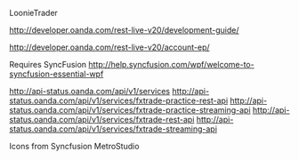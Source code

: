 ﻿LoonieTrader

http://developer.oanda.com/rest-live-v20/development-guide/

http://developer.oanda.com/rest-live-v20/account-ep/


Requires SyncFusion 
http://help.syncfusion.com/wpf/welcome-to-syncfusion-essential-wpf



http://api-status.oanda.com/api/v1/services
http://api-status.oanda.com/api/v1/services/fxtrade-practice-rest-api
http://api-status.oanda.com/api/v1/services/fxtrade-practice-streaming-api
http://api-status.oanda.com/api/v1/services/fxtrade-rest-api
http://api-status.oanda.com/api/v1/services/fxtrade-streaming-api

Icons from Syncfusion MetroStudio
